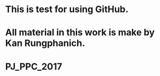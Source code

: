 # This is test for using GitHub.
# All material in this work is make by Kan Rungphanich.
# PJ_PPC_2017
